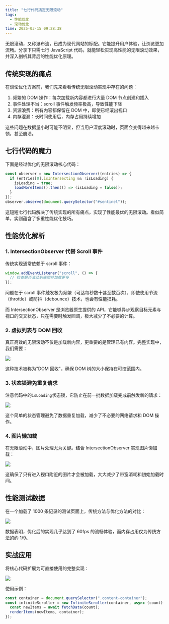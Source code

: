 ```yaml
---
title: "七行代码搞定无限滚动"
tags:
  - 性能优化
  - 滚动优化
time: 2025-03-15 09:28:38
---
```


无限滚动，又称瀑布流，已成为现代网站的标配。它能提升用户体验，让浏览更加流畅。分享下只需七行 JavaScript 代码，就能轻松实现高性能的无限滚动效果，并深入剖析其背后的性能优化原理。

## 传统实现的痛点

在谈论优化方案前，我们先来看看传统无限滚动实现中存在的问题：

1. 频繁的 DOM 操作：每次加载新内容都进行大量 DOM 节点创建和插入
2. 事件处理不当：scroll 事件触发频率极高，导致性能下降
3. 资源浪费：所有内容都保留在 DOM 中，即使已经滚出视口
4. 内存泄漏：长时间使用后，内存占用持续增加

这些问题在数据量小时可能不明显，但当用户深度滚动时，页面会变得越来越卡顿，甚至崩溃。

## 七行代码的魔力

下面是经过优化的无限滚动核心代码：

```js
const observer = new IntersectionObserver((entries) => {
  if (entries[0].isIntersecting && !isLoading) {
    isLoading = true;
    loadMoreItems().then(() => (isLoading = false));
  }
});
observer.observe(document.querySelector("#sentinel"));
```

这短短七行代码解决了传统实现的所有痛点，实现了性能最优的无限滚动。看似简单，实则蕴含了多重性能优化技巧。

## 性能优化解析

### 1\. IntersectionObserver 代替 Scroll 事件

传统实现通常依赖于 scroll 事件：

```js
window.addEventListener("scroll", () => {
  // 检查是否滚动到底部并加载更多
});
```

问题在于 scroll 事件触发极为频繁（可达每秒数十甚至数百次），即使使用节流（throttle）或防抖（debounce）技术，也会有性能损耗。

而 IntersectionObserver 是浏览器原生提供的 API，它能够异步观察目标元素与视口的交叉状态，只在需要时触发回调，极大减少了不必要的计算。

### 2\. 虚拟列表与 DOM 回收

真正高效的无限滚动不仅是加载新内容，更重要的是管理已有内容。完整实现中，我们需要：

<img src="/images/29.webp" />

这种技术被称为"DOM 回收"，确保 DOM 树的大小保持在可控范围内。

### 3\. 状态锁避免重复请求

注意代码中的`isLoading`状态锁，它防止在前一批数据加载完成前触发新的请求：

<img src="/images/30.webp" />

这个简单的状态管理避免了数据重复加载，减少了不必要的网络请求和 DOM 操作。

### 4\. 图片懒加载

在无限滚动中，图片处理尤为关键。结合 IntersectionObserver 实现图片懒加载：

<img src="/images/31.webp" />

这确保了只有进入视口附近的图片才会被加载，大大减少了带宽消耗和初始加载时间。

## 性能测试数据

在一个加载了 1000 条记录的测试页面上，传统方法与优化方法的对比：

<img src="/images/26.png" />

数据表明，优化后的实现几乎达到了 60fps 的流畅体验，而内存占用仅为传统方法的约 1/9。

## 实战应用

将核心代码扩展为可直接使用的完整实现：

<img src="/images/32.webp" />

使用示例：

```js
const container = document.querySelector(".content-container");
const infiniteScroller = new InfiniteScroller(container, async (count) => {
  const newItems = await fetchData(count);
  renderItems(newItems, container);
});
```
